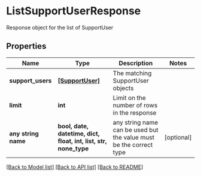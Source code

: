 # ListSupportUserResponse

Response object for the list of SupportUser

## Properties
Name | Type | Description | Notes
------------ | ------------- | ------------- | -------------
**support_users** | [**[SupportUser]**](SupportUser.md) | The matching SupportUser objects | 
**limit** | **int** | Limit on the number of rows in the response | 
**any string name** | **bool, date, datetime, dict, float, int, list, str, none_type** | any string name can be used but the value must be the correct type | [optional]

[[Back to Model list]](../README.md#documentation-for-models) [[Back to API list]](../README.md#documentation-for-api-endpoints) [[Back to README]](../README.md)


